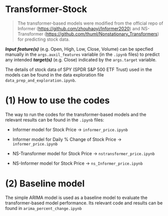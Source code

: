 # Transformer-Stock

> The transformer-based models were modified from the official repo of Informer (https://github.com/zhouhaoyi/Informer2020) and NS-Transformer (https://github.com/thuml/Nonstationary_Transformers) for predicting stock data. 

***Input feature(s)*** (e.g. Open, High, Low, Close, Volume) can be specfied manually in the `args.auxil_features` variable (in the `.ipynb` files) to predict any intended ***target(s)*** (e.g. Close) indicated by the `args.target` variable.

The details of stock data of SPY (SPDR S&P 500 ETF Trust) used in the models can be found in the data exploration file `data_prep_and_exploration.ipynb`. 

(1) How to use the codes
========================================
The way to run the codes for the transformer-based models and the relevant results can be found in the `.ipynb` files:

- Informer model for Stock Price -> `informer_price.ipynb`  <br>
- Informer model for Daily % Change of Stock Price  -> `informer_price.ipynb` <br>

- NS-Transformer model for Stock Price -> `nstransformer_price.ipynb` <br>
- NS-Informer model for Stock Price -> `ns_Informer_price.ipynb` <br>

(2) Baseline model
========================================
The simple ARIMA model is used as a baseline model to evaluate the transformer-based model performance. Its relevant code and results can be found in `arima_percent_change.ipynb`

